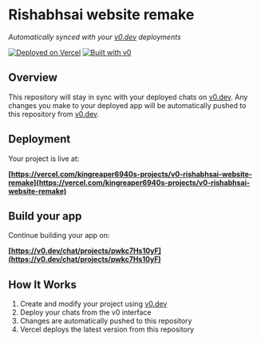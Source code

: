 # Rishabhsai website remake

*Automatically synced with your [v0.dev](https://v0.dev) deployments*

[![Deployed on Vercel](https://img.shields.io/badge/Deployed%20on-Vercel-black?style=for-the-badge&logo=vercel)](https://vercel.com/kingreaper6940s-projects/v0-rishabhsai-website-remake)
[![Built with v0](https://img.shields.io/badge/Built%20with-v0.dev-black?style=for-the-badge)](https://v0.dev/chat/projects/pwkc7Hs10yF)

## Overview

This repository will stay in sync with your deployed chats on [v0.dev](https://v0.dev).
Any changes you make to your deployed app will be automatically pushed to this repository from [v0.dev](https://v0.dev).

## Deployment

Your project is live at:

**[https://vercel.com/kingreaper6940s-projects/v0-rishabhsai-website-remake](https://vercel.com/kingreaper6940s-projects/v0-rishabhsai-website-remake)**

## Build your app

Continue building your app on:

**[https://v0.dev/chat/projects/pwkc7Hs10yF](https://v0.dev/chat/projects/pwkc7Hs10yF)**

## How It Works

1. Create and modify your project using [v0.dev](https://v0.dev)
2. Deploy your chats from the v0 interface
3. Changes are automatically pushed to this repository
4. Vercel deploys the latest version from this repository
